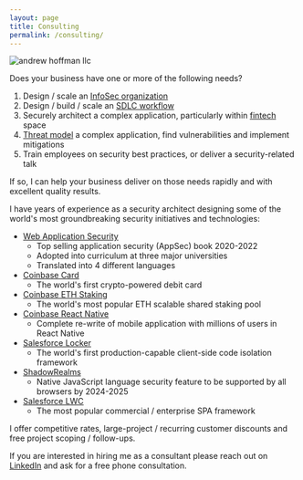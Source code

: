 ```yaml
---
layout: page
title: Consulting
permalink: /consulting/
---
```


<img src="{{ site.baseurl }}/assets/ah-llc-watermark.png" alt="andrew hoffman llc"/>

Does your business have one or more of the following needs?

1. Design / scale an [InfoSec organization](https://en.wikipedia.org/wiki/Information_security)
2. Design / build / scale an [SDLC workflow](https://en.wikipedia.org/wiki/Systems_development_life_cycle)
3. Securely architect a complex application, particularly within [fintech](https://en.wikipedia.org/wiki/Fintech) space
4. [Threat model](https://en.wikipedia.org/wiki/Threat_model) a complex application, find vulnerabilities and implement mitigations
5. Train employees on security best practices, or deliver a security-related talk

If so, I can help your business deliver on those needs rapidly and with excellent quality results.

I have years of experience as a security architect designing some of the world's most groundbreaking security initiatives and technologies:

* [Web Application Security](https://amzn.to/3LU0QN2)
  - Top selling application security (AppSec) book 2020-2022
  - Adopted into curriculum at three major universities
  - Translated into 4 different languages
* [Coinbase Card](https://www.coinbase.com/card)
  - The world's first crypto-powered debit card
* [Coinbase ETH Staking](https://www.coinbase.com/earn/staking/ethereum)
  - The world's most popular ETH scalable shared staking pool
* [Coinbase React Native](https://www.coinbase.com/blog/announcing-coinbases-successful-transition-to-react-native)
  - Complete re-write of mobile application with millions of users in React Native
* [Salesforce Locker](https://developer.salesforce.com/docs/atlas.en-us.lightning.meta/lightning/security_code.htm)
  - The world's first production-capable client-side code isolation framework
* [ShadowRealms](https://github.com/tc39/proposal-shadowrealm/blob/main/explainer.md)
  - Native JavaScript language security feature to be supported by all browsers by 2024-2025
* [Salesforce LWC](https://github.com/salesforce/lwc)
  - The most popular commercial / enterprise SPA framework

I offer competitive rates, large-project / recurring customer discounts and free project scoping / follow-ups. 

If you are interested in hiring me as a consultant please reach out on [LinkedIn](https://www.linkedin.com/in/and1hof) and ask for a free phone consultation. 
